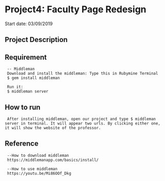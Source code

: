 
# Project4: Faculty Page Redesign
Start date: 03/09/2019
## Project Description

## Requirement
     -- Middleman
     Download and install the middleman: Type this in Rubymine Terminal
     $ gem install middleman
     
     Run it:
     $ middleman server
     
## How to run
     After installing middleman, open our project and type $ middleman server in terminal. It will appear two urls. By clicking either one, it will show the website of the professor.


## Reference
     --How to download middleman
     https://middlemanapp.com/basics/install/
     
     --How to use middleman
     https://youtu.be/Mi86OOf_Dkg
    
